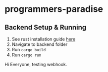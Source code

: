 # programmers-paradise

## Backend Setup & Running

1. See rust installation guide [here](https://www.rust-lang.org/tools/install)
2. Navigate to backend folder
3. Run `cargo build`
4. Run `cargo run`

Hi Everyone, testing webhook.
